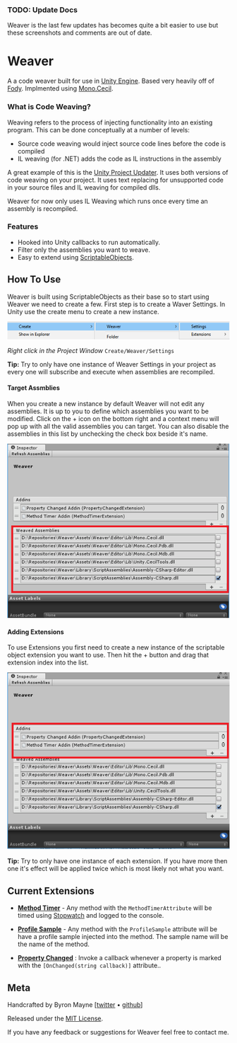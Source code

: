### TODO: Update Docs
Weaver is the last few updates has becomes quite a bit easier to use but these screenshots and comments are out of date.


# Weaver
A a code weaver built for use in [Unity Engine](https://unity3d.com/). Based very heavily off of [Fody](https://github.com/Fody/Fody). Implmented using [Mono.Cecil](http://www.mono-project.com/docs/tools+libraries/libraries/Mono.Cecil/).



### What is Code Weaving?
Weaving refers to the process of injecting functionality into an existing program. This can be done conceptually at a number of levels:

* Source code weaving would inject source code lines before the code is compiled
* IL weaving (for .NET) adds the code as IL instructions in the assembly


A great example of this is the [Unity Project Updater](https://docs.unity3d.com/Manual/APIUpdater.html). It uses both versions of code weaving on your project. It uses text replacing for unsupported code in your source files and IL weaving for compiled dlls.

Weaver for now only uses IL Weaving which runs once every time an assembly is recompiled. 

### Features
* Hooked into Unity callbacks to run automatically. 
* Filter only the assemblies you want to weave. 
* Easy to extend using [ScriptableObjects](https://docs.unity3d.com/ScriptReference/ScriptableObject.html).


## How To Use
Weaver is built using ScriptableObjects as their base so to start using Weaver we need to create a few. First step is to create a Waver Settings. In Unity use the create menu to create a new instance. 


![](./docs/Weaver_CreateSettings.png)

*Right click in the Project Window* `Create/Weaver/Settings`


**Tip:** Try to only have one instance of Weaver Settings in your project as every one will subscribe and execute when assemblies are recompiled. 


#### Target Assmblies
When you create a new instance by default Weaver will not edit any assemblies. It is up to you to define which assemblies you want to be modified. Click on the + icon on the bottom right and a context menu will pop up with all the valid assemblies you can target. You can also disable the assemblies in this list by unchecking the check box beside it's name. 

![](./docs/Weaver_Assemblies.png)


#### Adding Extensions
To use Extensions you first need to create a new instance of the scriptable object extension you want to use. Then hit the + button and drag that extension index into the list. 

![](./docs/Weaver_Extensions.png)

**Tip:** Try to only have one instance of each extension. If you have more then one it's effect will be applied twice which is most likely not what you want. 

## Current Extensions
* [**Method Timer**](.//Assets//Weaver//Extensions//MethodTimer//README.md) - Any method with the `MethodTimerAttribute` will be timed using [Stopwatch](https://msdn.microsoft.com/en-us/library/system.diagnostics.stopwatch(v=vs.110).aspx) and logged to the console. 

* [**Profile Sample**]() - Any method with the `ProfileSample` attribute will be have a profile sample injected into the method. The sample name will be the name of the method. 

* [**Property Changed**](.//Assets//Weaver//Extensions//PropertyChanged//docs//README.md) : Invoke a callback whenever a property is marked with the `[OnChanged(string callback)]` attribute.. 


## Meta

Handcrafted by Byron Mayne [[twitter](https://twitter.com/byMayne) &bull; [github](https://github.com/ByronMayne)]

Released under the [MIT License](http://www.opensource.org/licenses/mit-license.php).

If you have any feedback or suggestions for Weaver feel free to contact me. 
